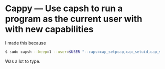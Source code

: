 # Cappy — Use capsh to run a program as the current user with with new capabilities

I made this because
```bash
$ sudo capsh --keep=1 --user=$USER "--caps=cap_setpcap,cap_setuid,cap_setgid+ep cap_sys_admin=ip cap_dac_override=ip cap_perfmon=ip cap_sys_ptrace=ip cap_sys_rawio=ip" --addamb=cap_sys_admin,cap_dac_override,cap_perfmon,cap_sys_ptrace,cap_sys_rawio -- -c "glances"
```

Was a lot to type.
